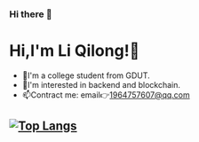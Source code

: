 ### Hi there 👋
# Hi,I'm Li Qilong!🙂
 - 🏫I'm a college student from GDUT.
 - 🧐I'm interested in backend and blockchain.
 - 📫Contract me: email👉1964757607@qq.com
<!-- ### Languages And Tools -->


[![Top Langs](https://github-readme-stats.vercel.app/api/top-langs/?username=L7L9)](https://github.com/L7L9/github-readme-stats)
---

<!-- ### About my github
![Christmas's GitHub stats](https://github-readme-stats.vercel.app/api?username=L7L9&show_icons=true&theme=tokyonight) -->
<!--
**L7L9/L7L9** is a ✨ _special_ ✨ repository because its `README.md` (this file) appears on your GitHub profile.

Here are some ideas to get you started:

- 🔭 I’m currently working on ...
- 🌱 I’m currently learning ...
- 👯 I’m looking to collaborate on ...
- 🤔 I’m looking for help with ...
- 💬 Ask me about ...
- 📫 How to reach me: ...
- 😄 Pronouns: ...
- ⚡ Fun fact: ...
-->
